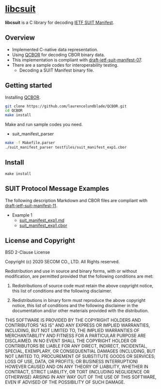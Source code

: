 # [libcsuit](https://github.com/yuichitk/libcsuit/)
**libcsuit** is a C library for decoding [IETF SUIT Manifest](https://tools.ietf.org/html/draft-ietf-suit-manifest).

## Overview
 - Implemented C-native data representation.
 - Using [QCBOR](https://github.com/laurencelundblade/QCBOR) for decoding CBOR binary data.
 - This implementation is compliant with [draft-ietf-suit-manifest-07](https://tools.ietf.org/html/draft-ietf-suit-manifest-07).
 - There are a sample codes for interoperability testing.
   - Decoding a SUIT Manifest binary file.

## Getting started
Installing [QCBOR](https://github.com/laurencelundblade/QCBOR).
```bash
git clone https://github.com/laurencelundblade/QCBOR.git
cd QCBOR
make install
```

Make and run sample codes you need.

- suit_manifest_parser
```bash
make -f Makefile.parser
./suit_manifest_parser testfiles/suit_manifest_exp1.cbor
```

## Install
```
make install
```

## SUIT Protocol Message Examples
The following description Markdown and CBOR files are compliant with [draft-ietf-suit-manifest-11](https://tools.ietf.org/html/draft-ietf-suit-manifest-11).
- Example 1
  - [suit_manifest_exp1.md](https://github.com/yuichitk/libcsuit/blob/master/testfiles/suit_manifest_exp1.md)
  - [suit_manifest_exp1.cbor](https://github.com/yuichitk/libcsuit/blob/master/testfiles/suit_manifest_exp1.cbor)


## License and Copyright
BSD 2-Clause License

Copyright (c) 2020 SECOM CO., LTD. All Rights reserved.

Redistribution and use in source and binary forms, with or without
modification, are permitted provided that the following conditions are met:

1. Redistributions of source code must retain the above copyright notice, this
   list of conditions and the following disclaimer.

2. Redistributions in binary form must reproduce the above copyright notice,
   this list of conditions and the following disclaimer in the documentation
   and/or other materials provided with the distribution.

THIS SOFTWARE IS PROVIDED BY THE COPYRIGHT HOLDERS AND CONTRIBUTORS "AS IS"
AND ANY EXPRESS OR IMPLIED WARRANTIES, INCLUDING, BUT NOT LIMITED TO, THE
IMPLIED WARRANTIES OF MERCHANTABILITY AND FITNESS FOR A PARTICULAR PURPOSE ARE
DISCLAIMED. IN NO EVENT SHALL THE COPYRIGHT HOLDER OR CONTRIBUTORS BE LIABLE
FOR ANY DIRECT, INDIRECT, INCIDENTAL, SPECIAL, EXEMPLARY, OR CONSEQUENTIAL
DAMAGES (INCLUDING, BUT NOT LIMITED TO, PROCUREMENT OF SUBSTITUTE GOODS OR
SERVICES; LOSS OF USE, DATA, OR PROFITS; OR BUSINESS INTERRUPTION) HOWEVER
CAUSED AND ON ANY THEORY OF LIABILITY, WHETHER IN CONTRACT, STRICT LIABILITY,
OR TORT (INCLUDING NEGLIGENCE OR OTHERWISE) ARISING IN ANY WAY OUT OF THE USE
OF THIS SOFTWARE, EVEN IF ADVISED OF THE POSSIBILITY OF SUCH DAMAGE.
